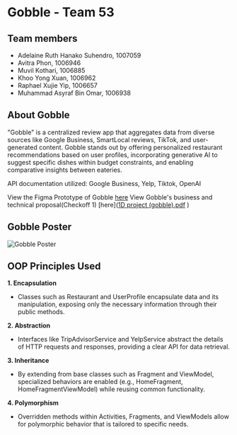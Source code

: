 # Gobble - Team 53

## Team members
- Adelaine Ruth Hanako Suhendro, 1007059
- Avitra Phon, 1006946
- Muvil Kothari, 1006885
- Khoo Yong Xuan, 1006962
- Raphael Xujie Yip, 1006657
- Muhammad Asyraf Bin Omar, 1006938

## About Gobble

"Gobble" is a centralized review app that aggregates data from diverse sources like Google Business, SmartLocal reviews, TikTok, and user-generated content. Gobble stands out by offering personalized restaurant recommendations based on user profiles, incorporating generative AI to suggest specific dishes within budget constraints, and enabling comparative insights between eateries.

API documentation utilized: Google Business, Yelp, Tiktok, OpenAI

View the Figma Prototype of Gobble [here](https://www.figma.com/proto/kKKdI45mlW6sPdlUEojrtE/50.001?type=design&node-id=48-151&t=EhO0q2kSAlFj3sfv-0&scaling=scale-down&page-id=0%3A1&starting-point-node-id=39%3A49)
View Gobble's business and technical proposal(Checkoff 1) [here]([1D project (gobble).pdf](https://github.com/ilenhanako/t4app/files/14941705/1D.project.gobble.pdf)
)

## Gobble Poster
![Gobble Poster](https://github.com/ilenhanako/t4app/assets/9971306/043d2807-228f-4d66-bce6-848a7eea5ad4)

## OOP Principles Used
**1. Encapsulation**
- Classes such as Restaurant and UserProfile encapsulate data and its manipulation, exposing only the necessary information through their public methods.
  
**2. Abstraction**
- Interfaces like TripAdvisorService and YelpService abstract the details of HTTP requests and responses, providing a clear API for data retrieval.
  
**3. Inheritance**
- By extending from base classes such as Fragment and ViewModel, specialized behaviors are enabled (e.g., HomeFragment, HomeFragmentViewModel) while reusing common functionality.
  
**4. Polymorphism**
- Overridden methods within Activities, Fragments, and ViewModels allow for polymorphic behavior that is tailored to specific needs.
